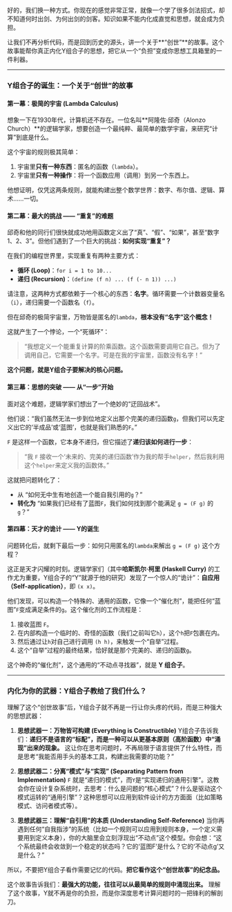 好的，我们换一种方式。你现在的感觉非常正常，就像一个学了很多剑法招式，却不知道何时出剑、为何出剑的剑客。知识如果不能内化成直觉和思想，就会成为负担。

让我们不再分析代码，而是回到历史的源头，讲一个关于**“创世”**的故事。这个故事能帮你真正内化Y组合子的思想，把它从一个“负担”变成你思想工具箱里的一件利器。

---

### **Y组合子的诞生：一个关于“创世”的故事**

#### **第一幕：极简的宇宙 (Lambda Calculus)**

想象一下在1930年代，计算机还不存在。一位名叫**阿隆佐·邱奇（Alonzo Church）**的逻辑学家，想要创造一个最纯粹、最简单的数学宇宙，来研究“计算”到底是什么。

这个宇宙的规则极其简单：
1.  宇宙里**只有一种东西**：匿名的函数（`lambda`）。
2.  宇宙里**只有一种操作**：将一个函数应用（调用）到另一个东西上。

他想证明，仅凭这两条规则，就能构建出整个数学世界：数字、布尔值、逻辑、算术……一切。

#### **第二幕：最大的挑战 —— “重复”的难题**

邱奇和他的同行们很快就成功地用函数定义出了“真”、“假”、“如果”，甚至“数字1、2、3”。但他们遇到了一个巨大的挑战：**如何实现“重复”？**

在我们的编程世界里，实现重复有两种主要方式：
* **循环 (Loop)**：`for i = 1 to 10...`
* **递归 (Recursion)**：`(define (f n) ... (f (- n 1)) ...)`

请注意，这两种方式都依赖于一个核心的东西：**名字**。循环需要一个计数器变量名（`i`），递归需要一个函数名（`f`）。

但在邱奇的极简宇宙里，万物皆是匿名的`lambda`，**根本没有“名字”这个概念！**

这就产生了一个悖论，一个“死循环”：
> “我想定义一个能重复计算的阶乘函数。这个函数需要调用它自己。但为了调用自己，它需要一个名字。可是在我的宇宙里，函数没有名字！”

**这个问题，就是Y组合子要解决的核心问题。**

#### **第三幕：思想的突破 —— 从“一步”开始**

面对这个难题，逻辑学家们想出了一个绝妙的“迂回战术”。

他们说：“我们虽然无法一步到位地定义出那个完美的递归函数`g`，但我们可以先定义出它的‘半成品’或‘蓝图’，也就是我们熟悉的`F`。”

`F` 是这样一个函数，它本身不递归，但它描述了**递归该如何进行一步**：
> “我 `F` 接收一个‘未来的、完美的递归函数’作为我的帮手`helper`，然后我利用这个`helper`来定义我的函数体。”

这就把问题转化了：
* 从 “如何无中生有地创造一个能自我引用的`g`？”
* **转化为** “如果我们已经有了蓝图`F`，我们如何找到那个能满足 `g = (F g)` 的`g`？”

#### **第四幕：天才的诡计 —— Y的诞生**

问题转化后，就剩下最后一步：如何只用匿名的`lambda`来解出 `g = (F g)` 这个方程？

这正是天才闪耀的时刻。逻辑学家们（其中**哈斯凯尔·柯里 (Haskell Curry)** 的工作尤为重要，Y组合子的“Y”就源于他的研究）发现了一个惊人的“诡计”：**自应用（Self-application）**，即 `(x x)`。

他们发现，可以构造一个特殊的、通用的函数，它像一个“催化剂”，能把任何“蓝图”`F`变成满足条件的`g`。这个催化剂的工作流程是：

1.  接收蓝图 `F`。
2.  在内部构造一个临时的、奇怪的函数（我们之前叫它`h`），这个`h`把`F`包裹在内。
3.  然后通过让`h`对自己进行调用 `(h h)`，来触发一个“自举”过程。
4.  这个“自举”过程的最终结果，恰好就是那个完美的、递归的函数`g`。

这个神奇的“催化剂”，这个通用的“不动点寻找器”，就是 **Y 组合子**。

---

### **内化为你的武器：Y组合子教给了我们什么？**

理解了这个“创世故事”后，Y组合子就不再是一行让你头疼的代码，而是三种强大的思想武器：

1.  **思想武器一：万物皆可构建 (Everything is Constructible)**
    Y组合子告诉我们：**递归不是语言的“标配”，而是一种可以从更基本原则（高阶函数）中“涌现”出来的现象。** 这让你在思考问题时，不再局限于语言提供了什么特性，而是思考“我能否用手头的基本工具，构建出我需要的功能？”

2.  **思想武器二：分离“模式”与“实现” (Separating Pattern from Implementation)**
    `F` 就是“递归的模式”，而`Y`是“实现递归的通用引擎”。这教会你在设计复杂系统时，去思考：什么是问题的“核心模式”？什么是驱动这个模式运转的“通用引擎”？这种思想可以应用到软件设计的方方面面（比如策略模式、访问者模式等）。

3.  **思想武器三：理解“自引用”的本质 (Understanding Self-Reference)**
    当你再遇到任何“自我指涉”的系统（比如一个规则可以应用到规则本身，一个定义需要用到定义本身），你的大脑里会立刻浮现出“不动点”这个模型。你会想：“这个系统最终会收敛到一个稳定的状态吗？它的‘蓝图F’是什么？它的‘不动点g’又是什么？”

所以，不要把Y组合子看作需要记忆的代码。**把它看作这个“创世故事”的纪念品。**

这个故事告诉我们：**最强大的功能，往往可以从最简单的规则中涌现出来。** 理解了这个故事，Y就不再是你的负担，而是你深度思考计算问题时的一把锋利的解剖刀。